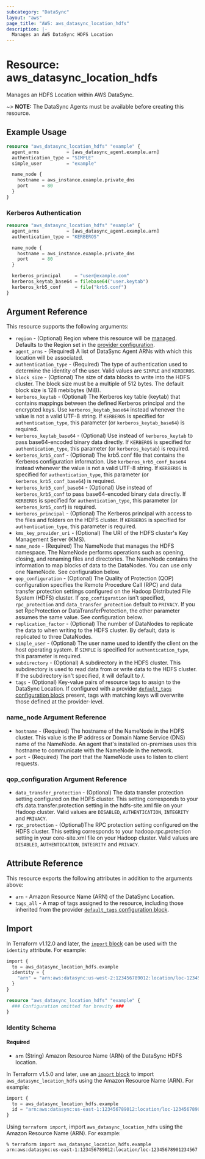 ```yaml
---
subcategory: "DataSync"
layout: "aws"
page_title: "AWS: aws_datasync_location_hdfs"
description: |-
  Manages an AWS DataSync HDFS Location
---
```


# Resource: aws_datasync_location_hdfs

Manages an HDFS Location within AWS DataSync.

~> **NOTE:** The DataSync Agents must be available before creating this resource.

## Example Usage

```terraform
resource "aws_datasync_location_hdfs" "example" {
  agent_arns          = [aws_datasync_agent.example.arn]
  authentication_type = "SIMPLE"
  simple_user         = "example"

  name_node {
    hostname = aws_instance.example.private_dns
    port     = 80
  }
}
```

### Kerberos Authentication

```terraform
resource "aws_datasync_location_hdfs" "example" {
  agent_arns          = [aws_datasync_agent.example.arn]
  authentication_type = "KERBEROS"

  name_node {
    hostname = aws_instance.example.private_dns
    port     = 80
  }

  kerberos_principal     = "user@example.com"
  kerberos_keytab_base64 = filebase64("user.keytab")
  kerberos_krb5_conf     = file("krb5.conf")
}
```

## Argument Reference

This resource supports the following arguments:

* `region` - (Optional) Region where this resource will be [managed](https://docs.aws.amazon.com/general/latest/gr/rande.html#regional-endpoints). Defaults to the Region set in the [provider configuration](https://registry.terraform.io/providers/hashicorp/aws/latest/docs#aws-configuration-reference).
* `agent_arns` - (Required) A list of DataSync Agent ARNs with which this location will be associated.
* `authentication_type` - (Required) The type of authentication used to determine the identity of the user. Valid values are `SIMPLE` and `KERBEROS`.
* `block_size` - (Optional) The size of data blocks to write into the HDFS cluster. The block size must be a multiple of 512 bytes. The default block size is 128 mebibytes (MiB).
* `kerberos_keytab` - (Optional) The Kerberos key table (keytab) that contains mappings between the defined Kerberos principal and the encrypted keys. Use `kerberos_keytab_base64` instead whenever the value is not a valid UTF-8 string. If `KERBEROS` is specified for `authentication_type`, this parameter (or `kerberos_keytab_base64`) is required.
* `kerberos_keytab_base64` - (Optional) Use instead of `kerberos_keytab` to pass base64-encoded binary data directly. If `KERBEROS` is specified for `authentication_type`, this parameter (or `kerberos_keytab`) is required.
* `kerberos_krb5_conf` - (Optional) The krb5.conf file that contains the Kerberos configuration information. Use `kerberos_krb5_conf_base64` instead whenever the value is not a valid UTF-8 string. If `KERBEROS` is specified for `authentication_type`, this parameter (or `kerberos_krb5_conf_base64`) is required.
* `kerberos_krb5_conf_base64` - (Optional) Use instead of `kerberos_krb5_conf` to pass base64-encoded binary data directly. If `KERBEROS` is specified for `authentication_type`, this parameter (or `kerberos_krb5_conf`) is required.
* `kerberos_principal` - (Optional) The Kerberos principal with access to the files and folders on the HDFS cluster. If `KERBEROS` is specified for `authentication_type`, this parameter is required.
* `kms_key_provider_uri` - (Optional) The URI of the HDFS cluster's Key Management Server (KMS).
* `name_node` - (Required)  The NameNode that manages the HDFS namespace. The NameNode performs operations such as opening, closing, and renaming files and directories. The NameNode contains the information to map blocks of data to the DataNodes. You can use only one NameNode. See configuration below.
* `qop_configuration` - (Optional) The Quality of Protection (QOP) configuration specifies the Remote Procedure Call (RPC) and data transfer protection settings configured on the Hadoop Distributed File System (HDFS) cluster. If `qop_configuration` isn't specified, `rpc_protection` and `data_transfer_protection` default to `PRIVACY`. If you set RpcProtection or DataTransferProtection, the other parameter assumes the same value.  See configuration below.
* `replication_factor` - (Optional) The number of DataNodes to replicate the data to when writing to the HDFS cluster. By default, data is replicated to three DataNodes.
* `simple_user` - (Optional) The user name used to identify the client on the host operating system. If `SIMPLE` is specified for `authentication_type`, this parameter is required.
* `subdirectory` - (Optional) A subdirectory in the HDFS cluster. This subdirectory is used to read data from or write data to the HDFS cluster. If the subdirectory isn't specified, it will default to /.
* `tags` - (Optional) Key-value pairs of resource tags to assign to the DataSync Location. If configured with a provider [`default_tags` configuration block](https://registry.terraform.io/providers/hashicorp/aws/latest/docs#default_tags-configuration-block) present, tags with matching keys will overwrite those defined at the provider-level.

### name_node Argument Reference

* `hostname` - (Required) The hostname of the NameNode in the HDFS cluster. This value is the IP address or Domain Name Service (DNS) name of the NameNode. An agent that's installed on-premises uses this hostname to communicate with the NameNode in the network.
* `port` - (Required) The port that the NameNode uses to listen to client requests.

### qop_configuration Argument Reference

* `data_transfer_protection` - (Optional) The data transfer protection setting configured on the HDFS cluster. This setting corresponds to your dfs.data.transfer.protection setting in the hdfs-site.xml file on your Hadoop cluster. Valid values are `DISABLED`, `AUTHENTICATION`, `INTEGRITY` and `PRIVACY`.
* `rpc_protection` - (Optional)The RPC protection setting configured on the HDFS cluster. This setting corresponds to your hadoop.rpc.protection setting in your core-site.xml file on your Hadoop cluster. Valid values are `DISABLED`, `AUTHENTICATION`, `INTEGRITY` and `PRIVACY`.

## Attribute Reference

This resource exports the following attributes in addition to the arguments above:

* `arn` - Amazon Resource Name (ARN) of the DataSync Location.
* `tags_all` - A map of tags assigned to the resource, including those inherited from the provider [`default_tags` configuration block](https://registry.terraform.io/providers/hashicorp/aws/latest/docs#default_tags-configuration-block).

## Import


In Terraform v1.12.0 and later, the [`import` block](https://developer.hashicorp.com/terraform/language/import) can be used with the `identity` attribute. For example:

```terraform
import {
  to = aws_datasync_location_hdfs.example
  identity = {
    "arn" = "arn:aws:datasync:us-west-2:123456789012:location/loc-12345678901234567"
  }
}

resource "aws_datasync_location_hdfs" "example" {
  ### Configuration omitted for brevity ###
}
```

### Identity Schema

#### Required

- `arn` (String) Amazon Resource Name (ARN) of the DataSync HDFS location.

In Terraform v1.5.0 and later, use an [`import` block](https://developer.hashicorp.com/terraform/language/import) to import `aws_datasync_location_hdfs` using the Amazon Resource Name (ARN). For example:

```terraform
import {
  to = aws_datasync_location_hdfs.example
  id = "arn:aws:datasync:us-east-1:123456789012:location/loc-12345678901234567"
}
```

Using `terraform import`, import `aws_datasync_location_hdfs` using the Amazon Resource Name (ARN). For example:

```console
% terraform import aws_datasync_location_hdfs.example arn:aws:datasync:us-east-1:123456789012:location/loc-12345678901234567
```
